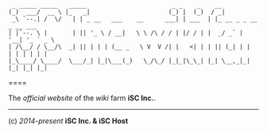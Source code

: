      _ _____ _____   _____                        _ _    _    __                     
    (_)  ___/  __ \ |_   _|                      (_) |  (_)  / _|                    
     _\ `--.| /  \/   | | _ __   ___    __      ___| | ___  | |_ __ _ _ __ _ __ ___  
    | |`--. \ |       | || '_ \ / __|   \ \ /\ / / | |/ / | |  _/ _` | '__| '_ ` _ \ 
    | /\__/ / \__/\  _| || | | | (__ _   \ V  V /| |   <| | | || (_| | |  | | | | | |
    |_\____/ \____/  \___/_| |_|\___(_)   \_/\_/ |_|_|\_\_| |_| \__,_|_|  |_| |_| |_|
====

The *official website* of the *wiki* farm **iSC Inc.**.


----
(c) *2014-present* **iSC Inc. & iSC Host**
